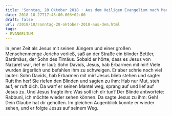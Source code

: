 ```yaml
---
title: 'Sonntag, 28 Oktober 2018 : Aus dem Heiligen Evangelium nach Markus - Mk 10,46-52.'
date: 2018-10-27T17:45:00.003+02:00
draft: false
url: /2018/10/sonntag-28-oktober-2018-aus-dem.html
tags: 
- EVANGELIUM
---
```


In jener Zeit als Jesus mit seinen Jüngern und einer großen Menschenmenge Jericho verließ, saß an der Straße ein blinder Bettler, Bartimäus, der Sohn des Timäus. Sobald er hörte, dass es Jesus von Nazaret war, rief er laut: Sohn Davids, Jesus, hab Erbarmen mit mir! Viele wurden ärgerlich und befahlen ihm zu schweigen. Er aber schrie noch viel lauter: Sohn Davids, hab Erbarmen mit mir! Jesus blieb stehen und sagte: Ruft ihn her! Sie riefen den Blinden und sagten zu ihm: Hab nur Mut, steh auf, er ruft dich. Da warf er seinen Mantel weg, sprang auf und lief auf Jesus zu. Und Jesus fragte ihn: Was soll ich dir tun? Der Blinde antwortete: Rabbuni, ich möchte wieder sehen können. Da sagte Jesus zu ihm: Geh! Dein Glaube hat dir geholfen. Im gleichen Augenblick konnte er wieder sehen, und er folgte Jesus auf seinem Weg.